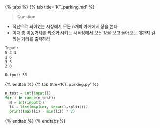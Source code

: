 {% tabs %}
{% tab title='KT_parking.md' %}

> Question

* 직선으로 되어있는 시장에서 모든 n개의 가게에서 장을 본다
* 이때 총 이동거리를 최소화 시키는 시작점에서 모든 장을 보고 돌아오는 데까지 걸리는 거리를 출력하라

```txt
Input:
5 3 1
1 6
3 5
2 8

Output: 33
```

{% endtab %}
{% tab title='KT_parking.py' %}

```py
n_test = int(input())
for i in range(n_test):
  N = int(input())
  li = list(map(int, input().split()))
  print((max(li) - min(li)) * 2)
```

{% endtab %}
{% endtabs %}
